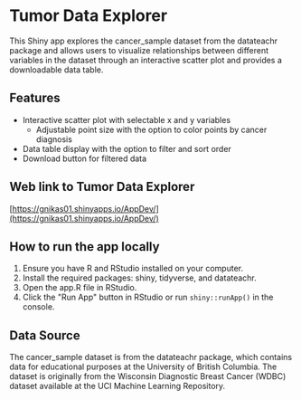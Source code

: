 # Tumor Data Explorer
This Shiny app explores the cancer_sample dataset from the datateachr package and allows users to visualize relationships between different variables in the dataset through an interactive scatter plot and provides a downloadable data table.

## Features
- Interactive scatter plot with selectable x and y variables
    - Adjustable point size with the option to color points by cancer diagnosis
- Data table display with the option to filter and sort order
- Download button for filtered data

## Web link to Tumor Data Explorer
[https://gnikas01.shinyapps.io/AppDev/](https://gnikas01.shinyapps.io/AppDev/)

## How to run the app locally
1. Ensure you have R and RStudio installed on your computer.
2. Install the required packages: shiny, tidyverse, and datateachr.
3. Open the app.R file in RStudio.
4. Click the "Run App" button in RStudio or run `shiny::runApp()` in the console.

## Data Source
The cancer_sample dataset is from the datateachr package, which contains data for educational purposes at the University of British Columbia. The dataset is originally from the Wisconsin Diagnostic Breast Cancer (WDBC) dataset available at the UCI Machine Learning Repository.
